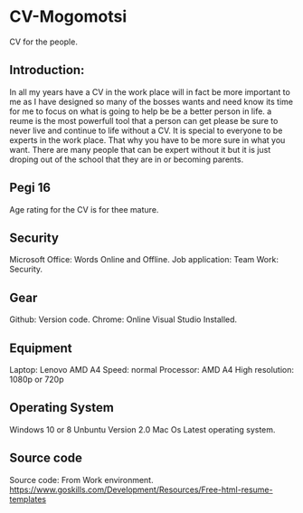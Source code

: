 # CV-Mogomotsi
CV for the people.

## Introduction: 
In all my years have a CV in the work place will in fact be more important to me as I have designed so many of the bosses wants and need know its time for me to focus on what is going to help be be a better person in life. a reume is the most powerfull tool that a person can get please be sure to never live and continue to life without a CV. It is special to everyone to be experts in the work place. That why you have to be more sure in what you want. There are many people that can be expert without it but it is just droping out of the school that they are in or becoming parents.

## Pegi 16
Age rating for the CV is for thee mature. 

## Security 
Microsoft Office: Words Online and Offline. 
Job application: 
Team Work: Security. 

## Gear 
Github: Version code. 
Chrome: Online
Visual Studio Installed. 

## Equipment
Laptop: Lenovo AMD A4
Speed: normal 
Processor: AMD A4
High resolution: 1080p or 720p

## Operating System 
Windows 10 or 8
Unbuntu Version 2.0
Mac Os Latest operating system. 


## Source code
Source code: From Work environment.
<h> https://www.goskills.com/Development/Resources/Free-html-resume-templates </h>
